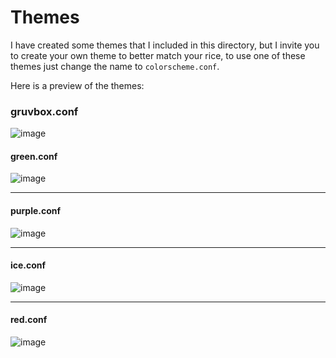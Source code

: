 # Themes
I have created some themes that I included in this directory, but I invite you to create your own theme to better match your rice, to use one of these themes just change the name to ``colorscheme.conf``.

Here is a preview of the themes:

### gruvbox.conf

![image](https://github.com/joang29/crystalfm/assets/85022759/6f2ed744-e0a7-4f91-8e9e-3de5f9417961)


#### green.conf

![image](https://github.com/joang29/crystalfm/assets/85022759/0912e5a4-975f-414e-b208-1b5a52e2cdbd)

---

#### purple.conf

![image](https://github.com/joang29/crystalfm/assets/85022759/073d55ad-78bc-4b75-ae34-6e04c178ca4f)

---

#### ice.conf

![image](https://github.com/joang29/crystalfm/assets/85022759/3641617a-febc-494a-b7df-247984379074)

---

#### red.conf

![image](https://github.com/joang29/crystalfm/assets/85022759/bf7e67af-eb31-4485-949b-ed974f5cd7b6)
